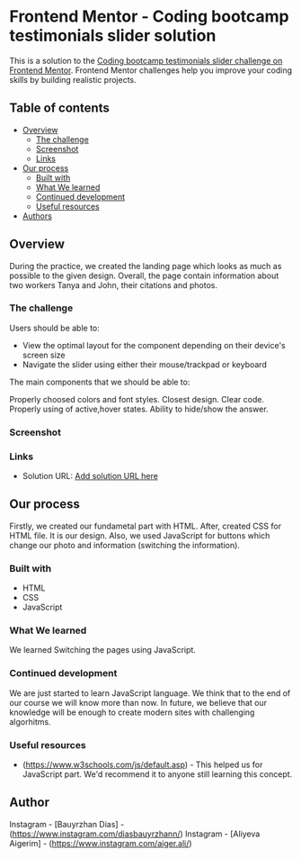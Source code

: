 # Frontend Mentor - Coding bootcamp testimonials slider solution

This is a solution to the [Coding bootcamp testimonials slider challenge on Frontend Mentor](https://www.frontendmentor.io/challenges/coding-bootcamp-testimonials-slider-4FNyLA8JL). Frontend Mentor challenges help you improve your coding skills by building realistic projects. 

## Table of contents

- [Overview](#overview)
  - [The challenge](#the-challenge)
  - [Screenshot](#screenshot)
  - [Links](#links)
- [Our process](#our-process)
  - [Built with](#built-with)
  - [What We learned](#what-we-learned)
  - [Continued development](#continued-development)
  - [Useful resources](#useful-resources)
- [Authors](#authors)



## Overview
During the practice, we created the landing page which looks as much as possible to the given design. Overall, the page contain information about two workers Tanya and John, their citations and photos.

### The challenge

Users should be able to:

- View the optimal layout for the component depending on their device's screen size
- Navigate the slider using either their mouse/trackpad or keyboard

The main components that we should be able to:

Properly choosed colors and font styles.
Closest design.
Clear code.
Properly using of active,hover states.
Ability to hide/show the answer.

### Screenshot



### Links

- Solution URL: [Add solution URL here](https://your-solution-url.com)


## Our process

Firstly, we created our fundametal part with HTML. After, created CSS for HTML file. It is our design. Also, we used JavaScript for buttons which change our photo and information (switching the information).

### Built with

- HTML
- CSS 
- JavaScript

### What We learned

We learned Switching the pages using JavaScript. 


### Continued development

We are just started to learn JavaScript language. We think that to the end of our course we will know more than now. In future, we believe that our knowledge will be enough to create modern sites with challenging algorhitms.


### Useful resources

- (https://www.w3schools.com/js/default.asp) - This helped us for JavaScript part. We'd recommend it to anyone still learning this concept.


## Author

Instagram - [Bauyrzhan Dias] - (https://www.instagram.com/diasbauyrzhann/)
Instagram - [Aliyeva Aigerim] - (https://www.instagram.com/aiger.ali/)

